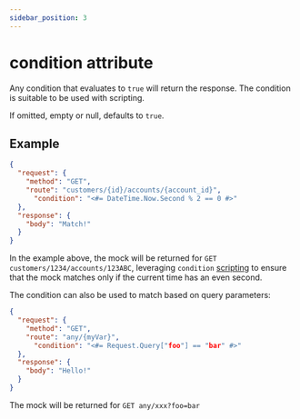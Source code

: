 ```yaml
---
sidebar_position: 3
---
```

# condition attribute

Any condition that evaluates to ```true``` will return the response. The condition is suitable to be used with scripting.

If omitted, empty or null, defaults to ```true```.

## Example
```json
{
  "request": {
    "method": "GET",
    "route": "customers/{id}/accounts/{account_id}",
	  "condition": "<#= DateTime.Now.Second % 2 == 0 #>"
  },
  "response": {
    "body": "Match!"
  }
}
```

In the example above, the mock will be returned for `GET customers/1234/accounts/123ABC`, leveraging `condition` [scripting](/docs/reference-scripting) to ensure that the mock matches only if the current time has an even second.

The condition can also be used to match based on query parameters:

```json
{
  "request": {
    "method": "GET",
    "route": "any/{myVar}",
	  "condition": "<#= Request.Query["foo"] == "bar" #>"
  },
  "response": {
    "body": "Hello!"
  }
}
```

The mock will be returned for `GET any/xxx?foo=bar`